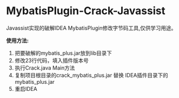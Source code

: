 # MybatisPlugin-Crack-Javassist
Javassist实现的破解IDEA MybatisPlugin修改字节码工具,仅供学习用途。

**使用方法:**

1. 把要破解的mybatis_plus.jar放到lib目录下
2. 修改23行代码，填入插件版本号
3. 执行Crack.java Main方法
4. 复制项目根目录的crack_mybatis_plus.jar 替换 IDEA插件目录下的mybatis_plus.jar
5. 重启IDEA

